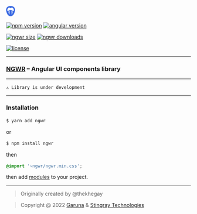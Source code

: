 <img src="logo.svg" alt="ngwr logo" width="24px">

[![npm version](https://img.shields.io/npm/v/ngwr)](https://www.npmjs.com/package/ngwr)
[![angular version](https://img.shields.io/npm/dependency-version/ngwr/peer/@angular/core)](https://www.npmjs.com/package/ngwr)

[![ngwr size](https://img.shields.io/bundlephobia/min/ngwr.svg)](https://www.npmjs.com/package/ngwr)
[![ngwr downloads](https://img.shields.io/npm/dm/ngwr)](https://www.npmjs.com/package/ngwr)

[![license](https://img.shields.io/npm/l/ngwr)](https://github.com/thekhegay/ngwr/blob/main/LICENSE)

---

### [NGWR](https://ngwr.dev) – Angular UI components library

---

```diff
⚠️ Library is under development
```

---

### Installation

```bash
$ yarn add ngwr
```

or

```bash
$ npm install ngwr
```

then

```scss
@import '~ngwr/ngwr.min.css';
```

then add [modules](https://ngwr.dev) to your project.

---
> Originally created by @thekhegay

>Copyright @ 2022 [Garuna](https://garuna.dev) & [Stingray Technologies](https://stingray-mobile.ru/)
